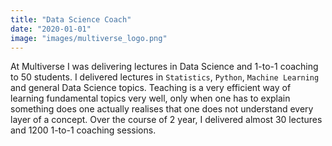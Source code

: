 ```yaml
---
title: "Data Science Coach"
date: "2020-01-01"
image: "images/multiverse_logo.png"
---
```


At Multiverse I was delivering lectures in Data Science and 1-to-1 coaching to 50 students. I delivered lectures in ```Statistics```, ```Python```, ```Machine Learning``` and general Data Science topics. Teaching is a very efficient way of learning fundamental topics very well, only when one has to explain something does one actually realises that one does not understand every layer of a concept. Over the course of 2 year, I delivered almost 30 lectures and 1200 1-to-1 coaching sessions. 
